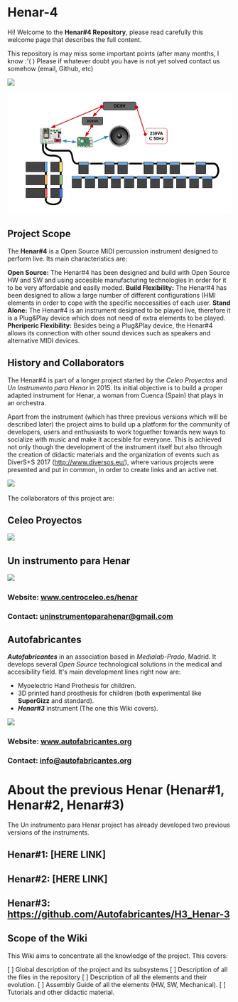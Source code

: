 # Henar-4

Hi! Welcome to the **Henar#4 Repository**, please read carefully this welcome page that describes the full content.

This repository is may miss some important points (after many months, I know :'( ) Please if whatever doubt you have is not yet solved contact us somehow (email, Github, etc)

![](https://github.com/Autofabricantes/Henar-4/blob/master/00_General/00_Logos/Logo_Henar4.png?raw=true)

![](https://github.com/Autofabricantes/H4_Henar-4/blob/master/01_Documentation/00_SystemDiagrams/H4_FullSystem_Simple.png?raw=true)

## Project Scope
The **Henar#4** is a Open Source MIDI percussion instrument designed to perform live. Its main characteristics are:

**Open Source:** The Henar#4 has been designed and build with Open Source HW and SW and using accesible manufacturing technologies in order for it to be very affordable and easily moded.
**Build Flexibility:** The Henar#4 has been designed to allow a large number of different configurations (HMI elements in order to cope with the specific neccessities of each user.
**Stand Alone:** The Henar#4 is an instrument designed to be played live, therefore it is a Plug&Play device which does not need of extra elements to be played.
**Pheriperic Flexibility:** Besides being a Plug&Play device, the Henar#4 allows its connection with other sound devices such as speakers and alternative MIDI devices.
 
## History and Collaborators
The Henar#4 is part of a longer project started by the _Celeo Proyectos_ and _Un Instrumento para Henar_ in 2015. Its initial objective is to build a proper adapted instrument for Henar, a woman from Cuenca (Spain) that plays in an orchestra.

Apart from the instrument (which has three previous versions which will be described later) the project aims to build up a platform for the community of developers, users and enthusiasts to work toguether towards new ways to socialize with music and make it accesible for everyone. This is achieved not only though the development of the instrument itself but also through the creation of didactic materials and the organization of events such as DiverS+S 2017 (http://www.diversos.eu/), where various projects were presented and put in common, in order to create links and an active net.

![](https://github.com/Autofabricantes/Henar-4/blob/master/00_General/00_Logos/Logo_Diversos.png?raw=true)

The collaborators of this project are:
## Celeo Proyectos

![](https://github.com/Autofabricantes/Henar-4/blob/master/00_General/00_Logos/Logo_CeleoProyectos.png?raw=true)

## Un instrumento para Henar

![](https://github.com/Autofabricantes/Henar-4/blob/master/00_General/00_Logos/Logo_UnInstrumentoParaHenar.png?raw=true)

### Website: www.centroceleo.es/henar
### Contact: uninstrumentoparahenar@gmail.com

## Autofabricantes
**_Autofabricantes_** in an association based in _Medialab-Prado_, Madrid. It develops several _Open Source_ technological solutions in the medical and accesibility field. It's main development lines right now are:
* Myoelectric Hand Prothesis for children.
* 3D printed hand prosthesis for children (both experimental like __SuperGizz__ and standard).
* **_Henar#3_** instrument (The one this Wiki covers).

![](https://github.com/Autofabricantes/Henar-3/blob/master/00_General/00_Logos/Logo_Autofabricantes.png?raw=true)

### Website: www.autofabricantes.org
### Contact: info@autofabricantes.org

# About the previous Henar (Henar#1, Henar#2, Henar#3)
The Un instrumento para Henar project has already developed two previous versions of the instruments.

## Henar#1: [HERE LINK]
## Henar#2: [HERE LINK]
## Henar#3: https://github.com/Autofabricantes/H3_Henar-3

## Scope of the Wiki
This Wiki aims to concentrate all the knowledge of the project. This covers:

 [ ] Global description of the project and its subsystems
 [ ] Description of all the files in the repository
 [ ] Description of all the elements and their evolution.
 [ ] Assembly Guide of all the elements (HW, SW, Mechanical).
 [ ] Tutorials and other didactic material.

